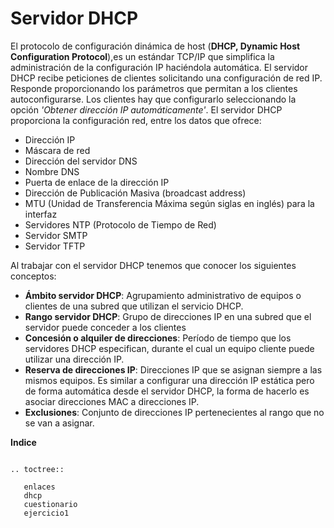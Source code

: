 # Servidor DHCP

El  protocolo  de  configuración  dinámica  de  host  (**DHCP, Dynamic Host Configuration Protocol**),es un estándar TCP/IP que  simplifica  la  administración  de  la  configuración  IP haciéndola automática. 
El  servidor  DHCP  recibe  peticiones  de  clientes  solicitando una  configuración  de  red  IP.  Responde  proporcionando  los parámetros que permitan a los clientes autoconfigurarse. Los clientes  hay  que  configurarlo  seleccionando  la  opción *'Obtener dirección IP automáticamente'*. El servidor DHCP proporciona la configuración red, entre los datos que ofrece:

* Dirección IP
* Máscara de red
* Dirección del servidor DNS
* Nombre DNS
* Puerta de enlace de la dirección IP
* Dirección de Publicación Masiva (broadcast address)
* MTU (Unidad de Transferencia Máxima según siglas en inglés) para la interfaz
* Servidores NTP (Protocolo de Tiempo de Red)
* Servidor SMTP
* Servidor TFTP

Al trabajar con el servidor DHCP tenemos que conocer los siguientes conceptos:

* **Ámbito  servidor  DHCP**:  Agrupamiento administrativo  de  equipos  o  clientes  de  una subred que utilizan el servicio DHCP.
* **Rango  servidor  DHCP**:  Grupo  de  direcciones IP en una subred que el servidor puede conceder a los clientes 
* **Concesión  o  alquiler  de  direcciones**:  Período de tiempo que los servidores DHCP especifican, durante el cual un equipo cliente puede utilizar una dirección IP.
* **Reserva  de  direcciones  IP**:  Direcciones  IP que se asignan siempre  a  las  mismos equipos. Es similar a configurar una dirección IP estática pero de forma  automática  desde  el  servidor  DHCP,  la  forma  de hacerlo es asociar direcciones MAC a direcciones IP. 
* **Exclusiones**: Conjunto de direcciones IP pertenecientes al rango que no se van a asignar.

**Indice**

```eval_rst

.. toctree::

   enlaces
   dhcp
   cuestionario
   ejercicio1
```

